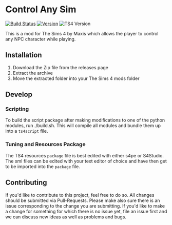 # Control Any Sim
[![Build Status](https://travis-ci.com/TitanNano/TS4ControlAnySim.svg?branch=master)](https://travis-ci.com/TitanNano/TS4ControlAnySim) [![Version](https://img.shields.io/github/v/release/TitanNano/TS4ControlAnySim?style=plastic)](https://github.com/TitanNano/TS4ControlAnySim/releases/latest) ![TS4 Version](https://img.shields.io/badge/TS4-1.68.154.1020-success)

This is a mod for The Sims 4 by Maxis which allows the player to control any NPC character while playing.

## Installation
1. Download the Zip file from the releases page
2. Extract the archive
3. Move the extracted folder into your The Sims 4 mods folder

## Develop

### Scripting
To build the script package after making modifications to one of the python modules,
run ./build.sh. This will compile all modules and bundle them up into a `ts4script` file.

### Tuning and Resources Package
The TS4 resources `package` file is best edited with either s4pe or S4Studio.
The xml files can be edited with your text editor of choice and have then
get to be imported into the `package` file.

## Contributing
If you'd like to contribute to this project, feel free to do so.
All changes should be submitted via Pull-Requests. Please make also sure there
is an issue corresponding to the change you are submitting.
If you'd like to make a change for something for which there is no issue yet,
file an issue first and we can discuss new ideas as well as problems and bugs.
